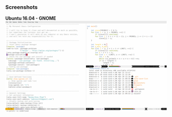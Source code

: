 ### Screenshots

**Ubuntu 16.04 - GNOME**
![Fullscreen](https://raw.githubusercontent.com/pqhieu/.emacs.d/master/screenshots/fullscreen.png)
